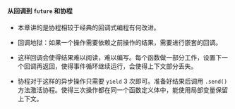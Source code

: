 #### 从回调到 `future` 和协程

- 本章讲的是协程相较于经典的回调式编程有何改进。

- 回调地狱：如果一个操作需要依赖之前操作的结果，需要进行嵌套的回调。

- 这样回调会使得结果难以阅读，难以编写。每个函数做一部分工作，设置下一个回调再返回，使得事件循环继续运行，会使得上下文部分丢失。

- 协程对于这样的异步操作只需要 `yield` 3 次即可。准备好结果后调用 `.send()` 方法激活协程。使得三次操作都在同一个函数定义体中，能使用局部变量保留上下文。